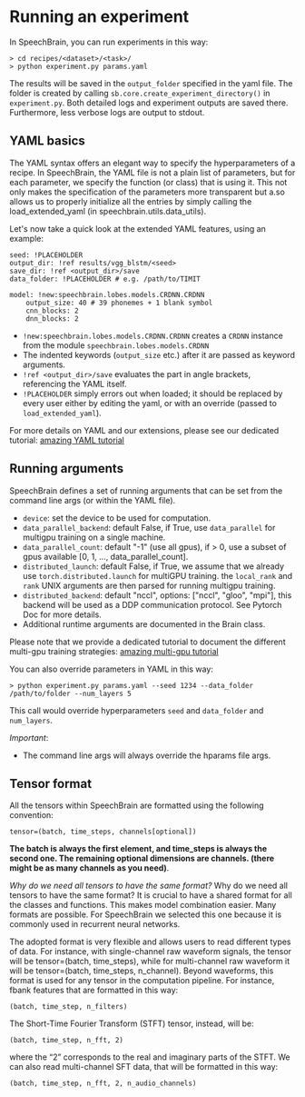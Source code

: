 # Running an experiment
In SpeechBrain, you can run experiments in this way:

```
> cd recipes/<dataset>/<task>/
> python experiment.py params.yaml
```

The results will be saved in the `output_folder` specified in the yaml file.
The folder is created by calling `sb.core.create_experiment_directory()` in `experiment.py`.
Both detailed logs and experiment outputs are saved there. Furthermore, less verbose logs are output to stdout.

## YAML basics

The YAML syntax offers an elegant way to specify the hyperparameters of a recipe. 
In SpeechBrain, the YAML file is not a plain list of parameters, but for each parameter, we specify the function (or class) that is using it. 
This not only makes the specification of the parameters more transparent but a.so allows us to properly initialize all the entries by simply calling the load_extended_yaml (in speechbrain.utils.data_utils). 

Let's now take a quick look at the extended YAML features, using an example:

```
seed: !PLACEHOLDER
output_dir: !ref results/vgg_blstm/<seed>
save_dir: !ref <output_dir>/save
data_folder: !PLACEHOLDER # e.g. /path/to/TIMIT

model: !new:speechbrain.lobes.models.CRDNN.CRDNN
    output_size: 40 # 39 phonemes + 1 blank symbol
    cnn_blocks: 2
    dnn_blocks: 2
```
- `!new:speechbrain.lobes.models.CRDNN.CRDNN` creates a `CRDNN` instance
  from the module `speechbrain.lobes.models.CRDNN`
- The indented keywords (`output_size` etc.) after it are passed as keyword
  arguments.
- `!ref <output_dir>/save` evaluates the part in angle brackets,
  referencing the YAML itself.
- `!PLACEHOLDER` simply errors out when loaded; it should be replaced by
  every user either by editing the yaml, or with an override (passed to
  `load_extended_yaml`).

For more details on YAML and our extensions, please see our dedicated tutorial: [amazing YAML tutorial](#)

## Running arguments
SpeechBrain defines a set of running arguments that can be set from the command line args (or within the YAML file).
- `device`: set the device to be used for computation.
- `data_parallel_backend`: default False, if True, use `data_parallel` for multigpu training on a single machine.
- `data_parallel_count`: default "-1" (use all gpus), if > 0, use a subset of gpus available [0, 1, ..., data_parallel_count].
- `distributed_launch`: default False, if True, we assume that we already use `torch.distributed.launch` for multiGPU training. the `local_rank` and `rank` UNIX arguments are then parsed for running multigpu training.
- `distributed_backend`: default "nccl", options: ["nccl", "gloo", "mpi"], this backend will be used as a DDP communication protocol. See Pytorch Doc for more details.
- Additional runtime arguments are documented in the Brain class.

Please note that we provide a dedicated tutorial to document the different
multi-gpu training strategies: [amazing multi-gpu tutorial](#)

You can also override parameters in YAML in this way:

```
> python experiment.py params.yaml --seed 1234 --data_folder /path/to/folder --num_layers 5
```

This call would override hyperparameters `seed` and `data_folder` and `num_layers`.

*Important*:
- The command line args will always override the hparams file args.

## Tensor format
All the tensors within SpeechBrain are formatted using the following convention:
```
tensor=(batch, time_steps, channels[optional])
```
**The batch is always the first element, and time_steps is always the second one. The remaining optional dimensions are channels. (there might be as many channels as you need)**.

*Why do we need all tensors to have the same format?*
Why do we need all tensors to have the same format? It is crucial to have a shared format for all the classes and functions. This makes model combination easier.
Many formats are possible. For SpeechBrain we selected this one because it is commonly used in recurrent neural networks.

The adopted format is very flexible and allows users to read different types of data. For instance, with single-channel raw waveform signals, the tensor will be tensor=(batch, time_steps), while for multi-channel raw waveform it will be tensor=(batch, time_steps, n_channel). Beyond waveforms, this format is used for any tensor in the computation pipeline. For instance, fbank features that are formatted in this way:
```
(batch, time_step, n_filters)
```
The Short-Time Fourier Transform (STFT) tensor, instead, will be:
```
(batch, time_step, n_fft, 2)
```
where the “2” corresponds to the real and imaginary parts of the STFT.
We can also read multi-channel SFT data, that will be formatted in this way:
```
(batch, time_step, n_fft, 2, n_audio_channels)
```
